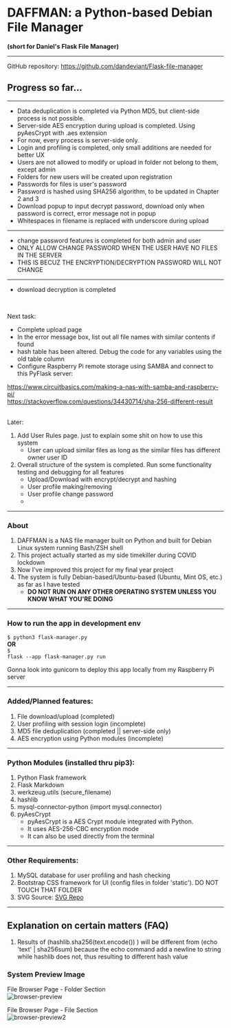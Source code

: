 # DAFFMAN: a Python-based Debian File Manager

<b>(short for Daniel's Flask File Manager)</b>

---

GitHub repository: https://github.com/dandeviant/Flask-file-manager

Progress so far...
---
---
- Data deduplication is completed via Python MD5, but client-side process is not possible.<br>
- Server-side AES encryption during upload is completed. Using pyAesCrypt with .aes extension
- For now, every process is server-side only.<br>
- Login and profiling is completed, only small additions are needed for better UX<br>
- Users are not allowed to modify or upload in folder not belong to them, except admin<br>
- Folders for new users will be created upon registration<br>
- Passwords for files is user's password<br>
- Password is hashed using SHA256 algorithm, to be updated in Chapter 2 and 3<br>
- Download popup to input decrypt password, download only when password is correct, error message not in popup<br>
- Whitespaces in filename is replaced with underscore during upload
---
- change password features is completed for both admin and user
- ONLY ALLOW CHANGE PASSWORD WHEN THE USER HAVE NO FILES IN THE SERVER
- THIS IS BECUZ THE ENCRYPTION/DECRYPTION PASSWORD WILL NOT CHANGE
---
- download decryption is completed
<br>

Next task:<br>

- Complete upload page<br>
- In the error message box, list out all file names with similar contents if found<br>
- hash table has been altered. Debug the code for any variables using the old table column
- Configure Raspberry Pi remote storage using SAMBA and connect to this PyFlask server: 

https://www.circuitbasics.com/making-a-nas-with-samba-and-raspberry-pi/<br>
https://stackoverflow.com/questions/34430714/sha-256-different-result <br>
<br>

Later:<br>

1. Add User Rules page. just to explain some shit on how to use this system
    - User can upload similar files as long as the similar files has different owner user ID
2. Overall structure of the system is completed. Run some functionality testing and debugging for all features
    - Upload/Download with encrypt/decrypt and hashing
    - User profile making/removing
    - User profile change password
    - 
---

### About

1. DAFFMAN is a NAS file manager built on Python and built for Debian Linux system running Bash/ZSH shell
2. This project actually started as my side timekiller during COVID lockdown
3. Now I've improved this project for my final year project
4. The system is fully Debian-based/Ubuntu-based (Ubuntu, Mint OS, etc.) as far as I have tested<b>
    - DO NOT RUN ON ANY OTHER OPERATING SYSTEM UNLESS YOU KNOW WHAT YOU'RE DOING</b>

---

### How to run the app in development env
<code>$ python3 flask-manager.py</code><br>
<b>OR</b><br>
<code>$ flask --app flask-manager.py run</code>

Gonna look into gunicorn to deploy this app locally from my Raspberry Pi server

---

### Added/Planned features:

1. File download/upload (completed)
2. User profiling with session login (incomplete)
3. MD5 file deduplication  (completed || server-side only)
4. AES encryption using Python modules (incomplete)

---

### Python Modules (installed thru pip3):

1. Python Flask framework
2. Flask Markdown
3. werkzeug.utils (secure_filename)
4. hashlib
5. mysql-connector-python (import mysql.connector)
6. pyAesCrypt
    - pyAesCrypt is a AES Crypt module integrated with Python.<br>
    - It uses AES-256-CBC encryption mode<br>
    - It can also be used directly from the terminal<br>

---

### Other Requirements:

1. MySQL database for user profiling and hash checking
2. Bootstrap CSS framework for UI (config files in folder 'static'). DO NOT TOUCH THAT FOLDER
3. SVG Source: <a href="https://www.svgrepo.com/" target="_blank">SVG Repo</a>

---

## Explanation on certain matters (FAQ)

1. Results of (hashlib.sha256(text.encode()) ) will be different from (echo 'text' | sha256sum) because the echo command add a newline to string while hashlib does not, thus resulting to different hash value

### System Preview Image

File Browser Page - Folder Section<br>
![browser-preview](https://user-images.githubusercontent.com/68473358/209222789-4dc5b62a-fab2-41e2-9a2f-f3595fc62485.png)

File Browser Page - File Section<br>
![browser-preview2](https://user-images.githubusercontent.com/68473358/209222849-b7df5633-e66b-4147-8257-9832d63d6e67.png)



